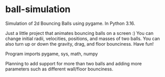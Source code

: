 # ball-simulation
Simulation of 2d Bouncing Balls using pygame. In Python 3.16.

Just a little project that animates bouncing balls on a screen :)
You can change initial radii, velocities, positions, and masses of two balls.
You can also turn up or down the gravity, drag, and floor bounciness. 
Have fun!

Program imports pygame, sys, math, numpy

Planning to add support for more than two balls and adding more parameters such as different wall/floor bounciness.

